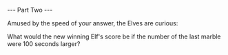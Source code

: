 --- Part Two ---

Amused by the speed of your answer, the Elves are curious:

What would the new winning Elf's score be if the number of the last marble were 100 seconds larger?
